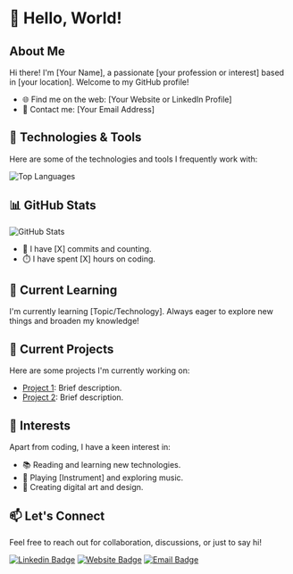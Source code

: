 # 👋 Hello, World!

## About Me

Hi there! I'm [Your Name], a passionate [your profession or interest] based in [your location]. Welcome to my GitHub profile!

- 🌐 Find me on the web: [Your Website or LinkedIn Profile]
- 📧 Contact me: [Your Email Address]

## 🔧 Technologies & Tools

Here are some of the technologies and tools I frequently work with:

![Top Languages](https://github-readme-stats.vercel.app/api/top-langs/?username=YourUsername&layout=compact&theme=dark)

## 📊 GitHub Stats

![GitHub Stats](https://github-readme-stats.vercel.app/api?username=YourUsername&count_private=true&show_icons=true&theme=dark)

- 🚀 I have [X] commits and counting.
- ⏱️ I have spent [X] hours on coding.

## 🌱 Current Learning

I'm currently learning [Topic/Technology]. Always eager to explore new things and broaden my knowledge!

## 🎯 Current Projects

Here are some projects I'm currently working on:

- [Project 1](link-to-project-1): Brief description.
- [Project 2](link-to-project-2): Brief description.

## 🚀 Interests

Apart from coding, I have a keen interest in:

- 📚 Reading and learning new technologies.
- 🎸 Playing [Instrument] and exploring music.
- 🎨 Creating digital art and design.

## 📫 Let's Connect

Feel free to reach out for collaboration, discussions, or just to say hi!

[![Linkedin Badge](https://img.shields.io/badge/-YourName-blue?style=flat-square&logo=Linkedin&logoColor=white&link=https://www.linkedin.com/in/YourProfile/)](https://www.linkedin.com/in/YourProfile/)
[![Website Badge](https://img.shields.io/badge/-YourWebsite-ff7e5f?style=flat-square&logo=HTML5&logoColor=white&link=https://www.yourwebsite.com/)](https://www.yourwebsite.com/)
[![Email Badge](https://img.shields.io/badge/-Email-ff5722?style=flat-square&logo=Gmail&logoColor=white&link=mailto:youremail@gmail.com)](mailto:youremail@gmail.com)
